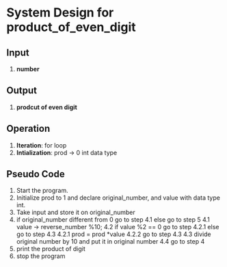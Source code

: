 # System Design for product_of_even_digit

## Input
1. **number**

## Output
1. **prodcut of even digit**

## Operation
1. **Iteration**: for loop
2. **Intialization**: prod -> 0  int data type  
                      


## Pseudo Code
1. Start the program.
2. Initialize prod to 1 and declare original_number, and value with data type int.
3. Take input and store it on original_number
4. if original_number different from 0 go to step 4.1 else go to step 5
    4.1 value -> reverse_number %10;
    4.2 if value %2 == 0 go to step 4.2.1 else go to step 4.3
        4.2.1 prod = prod *value
        4.2.2 go to step 4.3
    4.3 divide original number by 10 and put it in original number
    4.4 go to step 4
5. print the product of digit
6. stop the program

